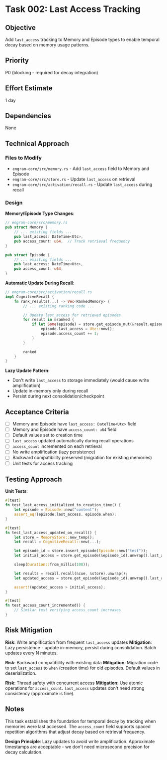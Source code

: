 # Task 002: Last Access Tracking

## Objective
Add `last_access` tracking to Memory and Episode types to enable temporal decay based on memory usage patterns.

## Priority
P0 (blocking - required for decay integration)

## Effort Estimate
1 day

## Dependencies
None

## Technical Approach

### Files to Modify
- `engram-core/src/memory.rs` - Add `last_access` field to Memory and Episode
- `engram-core/src/store.rs` - Update `last_access` on retrieval
- `engram-core/src/activation/recall.rs` - Update `last_access` during recall

### Design

**Memory/Episode Type Changes**:
```rust
// engram-core/src/memory.rs
pub struct Memory {
    // ... existing fields ...
    pub last_access: DateTime<Utc>,
    pub access_count: u64,  // Track retrieval frequency
}

pub struct Episode {
    // ... existing fields ...
    pub last_access: DateTime<Utc>,
    pub access_count: u64,
}
```

**Automatic Update During Recall**:
```rust
// engram-core/src/activation/recall.rs
impl CognitiveRecall {
    fn rank_results(...) -> Vec<RankedMemory> {
        // ... existing ranking code ...

        // Update last_access for retrieved episodes
        for result in &ranked {
            if let Some(episode) = store.get_episode_mut(&result.episode.id) {
                episode.last_access = Utc::now();
                episode.access_count += 1;
            }
        }

        ranked
    }
}
```

**Lazy Update Pattern**:
- Don't write `last_access` to storage immediately (would cause write amplification)
- Update in-memory only during recall
- Persist during next consolidation/checkpoint

## Acceptance Criteria

- [ ] Memory and Episode have `last_access: DateTime<Utc>` field
- [ ] Memory and Episode have `access_count: u64` field
- [ ] Default values set to creation time
- [ ] `last_access` updated automatically during recall operations
- [ ] `access_count` incremented on each retrieval
- [ ] No write amplification (lazy persistence)
- [ ] Backward compatibility preserved (migration for existing memories)
- [ ] Unit tests for access tracking

## Testing Approach

**Unit Tests**:
```rust
#[test]
fn test_last_access_initialized_to_creation_time() {
    let episode = Episode::new("content");
    assert_eq!(episode.last_access, episode.when);
}

#[test]
fn test_last_access_updated_on_recall() {
    let store = MemoryStore::new_temp();
    let recall = CognitiveRecall::new(...);

    let episode_id = store.insert_episode(Episode::new("test"));
    let initial_access = store.get_episode(&episode_id).unwrap().last_access;

    sleep(Duration::from_millis(100));

    let results = recall.recall(&cue, &store).unwrap();
    let updated_access = store.get_episode(&episode_id).unwrap().last_access;

    assert!(updated_access > initial_access);
}

#[test]
fn test_access_count_incremented() {
    // Similar test verifying access_count increases
}
```

## Risk Mitigation

**Risk**: Write amplification from frequent `last_access` updates
**Mitigation**: Lazy persistence - update in-memory, persist during consolidation. Batch updates every N minutes.

**Risk**: Backward compatibility with existing data
**Mitigation**: Migration code to set `last_access` to `when` (creation time) for old episodes. Default values in deserialization.

**Risk**: Thread safety with concurrent access
**Mitigation**: Use atomic operations for `access_count`. `last_access` updates don't need strong consistency (approximate is fine).

## Notes

This task establishes the foundation for temporal decay by tracking when memories were last accessed. The `access_count` field supports spaced repetition algorithms that adjust decay based on retrieval frequency.

**Design Principle**: Lazy updates to avoid write amplification. Approximate timestamps are acceptable - we don't need microsecond precision for decay calculation.
